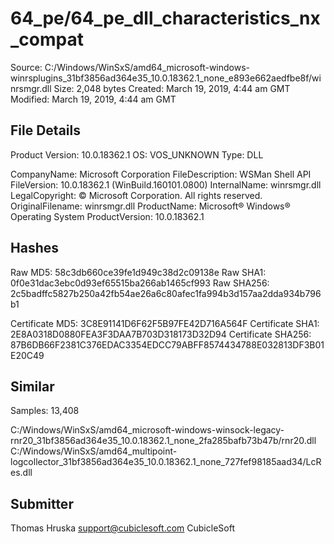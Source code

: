 64_pe/64_pe_dll_characteristics_nx_compat
=========================================

Source:  C:/Windows/WinSxS/amd64_microsoft-windows-winrsplugins_31bf3856ad364e35_10.0.18362.1_none_e893e662aedfbe8f/winrsmgr.dll
Size:  2,048 bytes
Created:  March 19, 2019, 4:44 am GMT
Modified:  March 19, 2019, 4:44 am GMT

File Details
------------

Product Version:  10.0.18362.1
OS:  VOS_UNKNOWN
Type:  DLL

CompanyName:  Microsoft Corporation
FileDescription:  WSMan Shell API
FileVersion:  10.0.18362.1 (WinBuild.160101.0800)
InternalName:  winrsmgr.dll
LegalCopyright:  © Microsoft Corporation. All rights reserved.
OriginalFilename:  winrsmgr.dll
ProductName:  Microsoft® Windows® Operating System
ProductVersion:  10.0.18362.1

Hashes
------

Raw MD5:  58c3db660ce39fe1d949c38d2c09138e
Raw SHA1:  0f0e31dac3ebc0d93ef65515ba266ab1465cf993
Raw SHA256:  2c5badffc5827b250a42fb54ae26a6c80afec1fa994b3d157aa2dda934b796b1

Certificate MD5:  3C8E91141D6F62F5B97FE42D716A564F
Certificate SHA1:  2E8A0318D0880FEA3F3DAA7B703D318173D32D94
Certificate SHA256:  87B6DB66F2381C376EDAC3354EDCC79ABFF8574434788E032813DF3B01E20C49

Similar
-------

Samples:  13,408

C:/Windows/WinSxS/amd64_microsoft-windows-winsock-legacy-rnr20_31bf3856ad364e35_10.0.18362.1_none_2fa285bafb73b47b/rnr20.dll
C:/Windows/WinSxS/amd64_multipoint-logcollector_31bf3856ad364e35_10.0.18362.1_none_727fef98185aad34/LcRes.dll

Submitter
---------

Thomas Hruska
support@cubiclesoft.com
CubicleSoft
